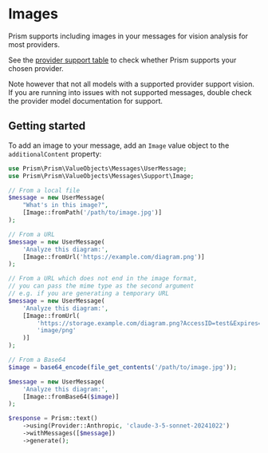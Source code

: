 # Images

Prism supports including images in your messages for vision analysis for most providers.

See the [provider support table](/getting-started/introduction.html#provider-support) to check whether Prism supports your chosen provider.

Note however that not all models with a supported provider support vision. If you are running into issues with not supported messages, double check the provider model documentation for support.

## Getting started

To add an image to your message, add an `Image` value object to the `additionalContent` property:

```php
use Prism\Prism\ValueObjects\Messages\UserMessage;
use Prism\Prism\ValueObjects\Messages\Support\Image;

// From a local file
$message = new UserMessage(
    "What's in this image?",
    [Image::fromPath('/path/to/image.jpg')]
);

// From a URL
$message = new UserMessage(
    'Analyze this diagram:',
    [Image::fromUrl('https://example.com/diagram.png')]
);

// From a URL which does not end in the image format,
// you can pass the mime type as the second argument
// e.g. if you are generating a temporary URL
$message = new UserMessage(
    'Analyze this diagram:',
    [Image::fromUrl(
        'https://storage.example.com/diagram.png?AccessID=test&Expires=1742330260&Signature=dVQaFcIk9FJWIVnvV1%2FWu',
        'image/png'
    )]
);

// From a Base64
$image = base64_encode(file_get_contents('/path/to/image.jpg'));

$message = new UserMessage(
    'Analyze this diagram:',
    [Image::fromBase64($image)]
);

$response = Prism::text()
    ->using(Provider::Anthropic, 'claude-3-5-sonnet-20241022')
    ->withMessages([$message])
    ->generate();
```
